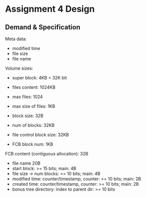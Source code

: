 # Assignment 4 Design

## Demand & Specification

Meta data:

- modified time
- file size
- file name

Volume sizes:

- super block: 4KB = 32K bit
- files content: 1024KB
- max files: 1024
- max size of files: 1KB
- block size: 32B
- num of blocks: 32KB

- file control block size: 32KB
- FCB block num: 1KB

FCB content (contiguous allocation): 32B

- file name 20B
- start block: >= 15 bits; main: 4B
- file size -> num blocks: >= 10 bits; main: 4B
- modified time: counter/timestamp, counter: >= 10 bits; main: 2B
- created time: counter/timestamp, counter: >= 10 bits; main: 2B
- bonus tree directory: index to parent dir: >= 10 bits